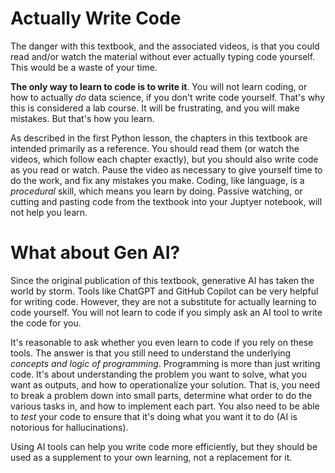 # Actually Write Code

The danger with this textbook, and the associated videos, is that you could read and/or watch the material without ever actually typing code yourself. This would be a waste of your time. 

**The only way to learn to code is to write it**. You will not learn coding, or how to actually *do* data science, if you don't write code yourself. That's why this is considered a lab course. It will be frustrating, and you will make mistakes. But that's how you learn.

As described in the first Python lesson, the chapters in this textbook are intended primarily as a reference. You should read them (or watch the videos, which follow each chapter exactly), but you should also write code as you read or watch. Pause the video as necessary to give yourself time to do the work, and fix any mistakes you make. Coding, like language, is a *procedural* skill, which means you learn by doing. Passive watching, or cutting and pasting code from the textbook into your Juptyer notebook, will not help you learn. 

# What about Gen AI?

Since the original publication of this textbook, generative AI has taken the world by storm. Tools like ChatGPT and GitHub Copilot can be very helpful for writing code. However, they are not a substitute for actually learning to code yourself. You will not learn to code if you simply ask an AI tool to write the code for you.

It's reasonable to ask whether you even learn to code if you rely on these tools. The answer is that you still need to understand the underlying *concepts and logic of programming*. Programming is more than just writing code. It's about understanding the problem you want to solve, what you want as outputs, and how to operationalize your solution. That is, you need to break a problem down into small parts, determine what order to do the various tasks in, and how to implement each part. You also need to be able to *test* your code to ensure that it's doing what you want it to do (AI is notorious for hallucinations). 

Using AI tools can help you write code more efficiently, but they should be used as a supplement to your own learning, not a replacement for it.